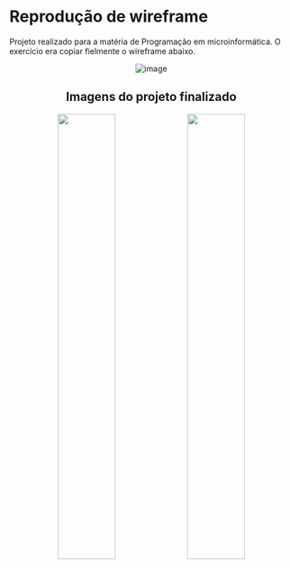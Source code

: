 

# Reprodução de wireframe
 Projeto realizado para a matéria de Programação em microinformática. O exercício era copiar fielmente o wireframe abaixo.
 <div align="center">

 ![image](https://user-images.githubusercontent.com/72284498/194198449-60f1c400-eb69-4cc3-8108-637d0edd7efd.png)



## Imagens do projeto finalizado
<img src="https://user-images.githubusercontent.com/72284498/194197561-215b116c-c391-41e4-9dfe-19bfed4f6a98.png" width=45%>


<img src="https://user-images.githubusercontent.com/72284498/194197598-77db2ca6-9123-4e90-ac18-b1bb351ca992.png" width=45%>

</div>
